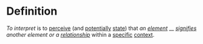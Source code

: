 # Definition

_To interpret_ is to [perceive](https://github.com/gcassel/Modular-Organization-Terminology/blob/master/terms/perceive.md) (and [potentially](https://github.com/gcassel/Modular-Organization-Terminology/blob/master/terms/potential.md) [state](https://github.com/gcassel/Modular-Organization-Terminology/blob/master/terms/state.md)) that _an_ [_element_](https://github.com/gcassel/Modular-Organization-Terminology/blob/master/terms/element.md) __ [_signifies_](https://github.com/gcassel/Modular-Organization-Terminology/blob/master/terms/sign.md) _another element or a_ [_relationship_](https://github.com/gcassel/Modular-Organization-Terminology/blob/master/terms/relate.md) within a [specific](https://github.com/gcassel/Modular-Organization-Terminology/blob/master/terms/specific.md) [context](https://github.com/gcassel/Modular-Organization-Terminology/blob/master/terms/context.md).
